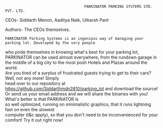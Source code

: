                                         PARKINATOR PARKING SYSTEMS STD. PVT. LTD.                                    
                                                                                                             
   CEOs- Siddarth Menon, Aaditya Naik, Utkarsh Pant                                                            
                                                                                                               
   Authors- The CEOs themselves.                                                                               
                                                                                                               
    PARKINATOR Parking Systems is an ingenious way of managing your parking lot. Developed by the very people  
   who pride themselves in knowing what's best for your parking lot, PARKINATOR can be used almost everywhere, 
   from the rundown garage in the middle of a big city to the most posh Hotels and Plazas around the world.    
   Are you tired of a surplus of frustrated guests trying to get to their cars? Well, not any more! Simply     
   head over to our repository at https://github.com/Siddarthmdn2810/parking_lot and download the source!      
   Or send us your email address and we will share the binaries with you! What's better is that PARKINATOR is  
   so well optimized, running on minimalistic graphics, that it runs lightning fast on even the slowest        
   computer (t&c apply), so that you don't need to be inconvenienced for your comfort! Try it out right now!   
 
